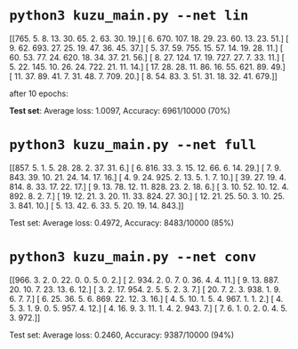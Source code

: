 
# `python3 kuzu_main.py --net lin`

[[765.   5.   8.  13.  30.  65.   2.  63.  30.  19.]
 [  6. 670. 107.  18.  29.  23.  60.  13.  23.  51.]
 [  9.  62. 693.  27.  25.  19.  47.  36.  45.  37.]
 [  5.  37.  59. 755.  15.  57.  14.  19.  28.  11.]
 [ 60.  53.  77.  24. 620.  18.  34.  37.  21.  56.]
 [  8.  27. 124.  17.  19. 727.  27.   7.  33.  11.]
 [  5.  22. 145.  10.  26.  24. 722.  21.  11.  14.]
 [ 17.  28.  28.  11.  86.  16.  55. 621.  89.  49.]
 [ 11.  37.  89.  41.   7.  31.  48.   7. 709.  20.]
 [  8.  54.  83.   3.  51.  31.  18.  32.  41. 679.]]

after 10 epochs:

**Test set**: Average loss: 1.0097, Accuracy: 6961/10000 (70%)

# `python3 kuzu_main.py --net full`

[[857.   5.   1.   5.  28.  28.   2.  37.  31.   6.]
 [  6. 816.  33.   3.  15.  12.  66.   6.  14.  29.]
 [  7.   9. 843.  39.  10.  21.  24.  14.  17.  16.]
 [  4.   9.  24. 925.   2.  13.   5.   1.   7.  10.]
 [ 39.  27.  19.   4. 814.   8.  33.  17.  22.  17.]
 [  9.  13.  78.  12.  11. 828.  23.   2.  18.   6.]
 [  3.  10.  52.  10.  12.   4. 892.   8.   2.   7.]
 [ 19.  12.  21.   3.  20.  11.  33. 824.  27.  30.]
 [ 12.  21.  25.  50.   3.  10.  25.   3. 841.  10.]
 [  5.  13.  42.   6.  33.   5.  20.  19.  14. 843.]]

Test set: Average loss: 0.4972, Accuracy: 8483/10000 (85%)

# `python3 kuzu_main.py --net conv`

[[966.   3.   2.   0.  22.   0.   0.   5.   0.   2.]
 [  2. 934.   2.   0.   7.   0.  36.   4.   4.  11.]
 [  9.  13. 887.  20.  10.   7.  23.  13.   6.  12.]
 [  3.   2.  17. 954.   2.   5.   5.   2.   3.   7.]
 [ 20.   7.   2.   3. 938.   1.   9.   6.   7.   7.]
 [  6.  25.  36.   5.   6. 869.  22.  12.   3.  16.]
 [  4.   5.  10.   1.   5.   4. 967.   1.   1.   2.]
 [  4.   5.   3.   1.   9.   0.   5. 957.   4.  12.]
 [  4.  16.   9.   3.  11.   1.   4.   2. 943.   7.]
 [  7.   6.   1.   0.   2.   0.   4.   5.   3. 972.]]

Test set: Average loss: 0.2460, Accuracy: 9387/10000 (94%)


